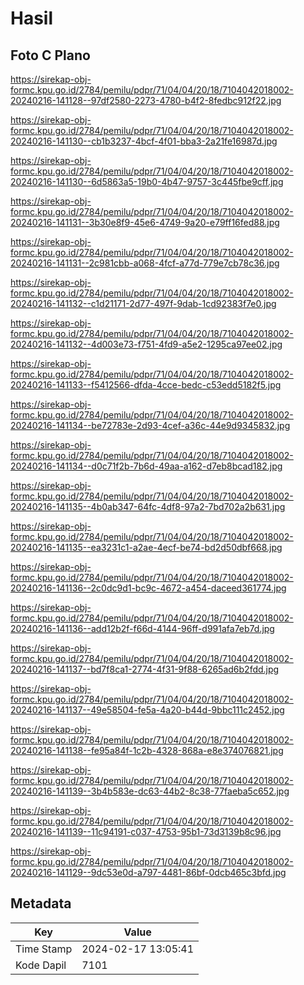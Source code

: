 # Hasil

## Foto C Plano

https://sirekap-obj-formc.kpu.go.id/2784/pemilu/pdpr/71/04/04/20/18/7104042018002-20240216-141128--97df2580-2273-4780-b4f2-8fedbc912f22.jpg

https://sirekap-obj-formc.kpu.go.id/2784/pemilu/pdpr/71/04/04/20/18/7104042018002-20240216-141130--cb1b3237-4bcf-4f01-bba3-2a21fe16987d.jpg

https://sirekap-obj-formc.kpu.go.id/2784/pemilu/pdpr/71/04/04/20/18/7104042018002-20240216-141130--6d5863a5-19b0-4b47-9757-3c445fbe9cff.jpg

https://sirekap-obj-formc.kpu.go.id/2784/pemilu/pdpr/71/04/04/20/18/7104042018002-20240216-141131--3b30e8f9-45e6-4749-9a20-e79ff16fed88.jpg

https://sirekap-obj-formc.kpu.go.id/2784/pemilu/pdpr/71/04/04/20/18/7104042018002-20240216-141131--2c981cbb-a068-4fcf-a77d-779e7cb78c36.jpg

https://sirekap-obj-formc.kpu.go.id/2784/pemilu/pdpr/71/04/04/20/18/7104042018002-20240216-141132--c1d21171-2d77-497f-9dab-1cd92383f7e0.jpg

https://sirekap-obj-formc.kpu.go.id/2784/pemilu/pdpr/71/04/04/20/18/7104042018002-20240216-141132--4d003e73-f751-4fd9-a5e2-1295ca97ee02.jpg

https://sirekap-obj-formc.kpu.go.id/2784/pemilu/pdpr/71/04/04/20/18/7104042018002-20240216-141133--f5412566-dfda-4cce-bedc-c53edd5182f5.jpg

https://sirekap-obj-formc.kpu.go.id/2784/pemilu/pdpr/71/04/04/20/18/7104042018002-20240216-141134--be72783e-2d93-4cef-a36c-44e9d9345832.jpg

https://sirekap-obj-formc.kpu.go.id/2784/pemilu/pdpr/71/04/04/20/18/7104042018002-20240216-141134--d0c71f2b-7b6d-49aa-a162-d7eb8bcad182.jpg

https://sirekap-obj-formc.kpu.go.id/2784/pemilu/pdpr/71/04/04/20/18/7104042018002-20240216-141135--4b0ab347-64fc-4df8-97a2-7bd702a2b631.jpg

https://sirekap-obj-formc.kpu.go.id/2784/pemilu/pdpr/71/04/04/20/18/7104042018002-20240216-141135--ea3231c1-a2ae-4ecf-be74-bd2d50dbf668.jpg

https://sirekap-obj-formc.kpu.go.id/2784/pemilu/pdpr/71/04/04/20/18/7104042018002-20240216-141136--2c0dc9d1-bc9c-4672-a454-daceed361774.jpg

https://sirekap-obj-formc.kpu.go.id/2784/pemilu/pdpr/71/04/04/20/18/7104042018002-20240216-141136--add12b2f-f66d-4144-96ff-d991afa7eb7d.jpg

https://sirekap-obj-formc.kpu.go.id/2784/pemilu/pdpr/71/04/04/20/18/7104042018002-20240216-141137--bd7f8ca1-2774-4f31-9f88-6265ad6b2fdd.jpg

https://sirekap-obj-formc.kpu.go.id/2784/pemilu/pdpr/71/04/04/20/18/7104042018002-20240216-141137--49e58504-fe5a-4a20-b44d-9bbc111c2452.jpg

https://sirekap-obj-formc.kpu.go.id/2784/pemilu/pdpr/71/04/04/20/18/7104042018002-20240216-141138--fe95a84f-1c2b-4328-868a-e8e374076821.jpg

https://sirekap-obj-formc.kpu.go.id/2784/pemilu/pdpr/71/04/04/20/18/7104042018002-20240216-141139--3b4b583e-dc63-44b2-8c38-77faeba5c652.jpg

https://sirekap-obj-formc.kpu.go.id/2784/pemilu/pdpr/71/04/04/20/18/7104042018002-20240216-141139--11c94191-c037-4753-95b1-73d3139b8c96.jpg

https://sirekap-obj-formc.kpu.go.id/2784/pemilu/pdpr/71/04/04/20/18/7104042018002-20240216-141129--9dc53e0d-a797-4481-86bf-0dcb465c3bfd.jpg


## Metadata

| Key        | Value               |
| ---------- | ------------------- |
| Time Stamp | 2024-02-17 13:05:41 |
| Kode Dapil | 7101                |



